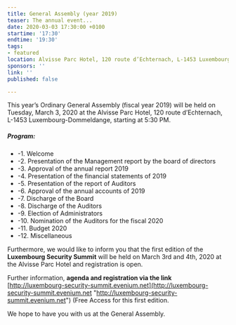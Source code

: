 ```yaml
---
title: General Assembly (year 2019)
teaser: The annual event...
date: 2020-03-03 17:30:00 +0100
startime: '17:30'
endtime: '19:30'
tags:
- featured
location: Alvisse Parc Hotel, 120 route d’Echternach, L-1453 Luxembourg-Dommeldange
sponsors: ''
link: ''
published: false

---
```

This year’s Ordinary General Assembly (fiscal year 2019) will be held on Tuesday, March 3, 2020 at the Alvisse Parc Hotel, 120 route d’Echternach, L-1453 Luxembourg-Dommeldange, starting at 5:30 PM.

##### Program:

* -1.	Welcome  
* -2.	Presentation of the Management report by the board of directors 
* -3.	Approval of the annual report 2019 
* -4.	Presentation of the financial statements of 2019
* -5.	Presentation of the report of Auditors 
* -6.	Approval of the annual accounts of 2019 
* -7.	Discharge of the Board 
* -8.	Discharge of the Auditors 
* -9.	Election of Administrators 
* -10.	Nomination of the Auditors for the fiscal 2020 
* -11.	Budget 2020 
* -12.	Miscellaneous  

Furthermore, we would like to inform you that the first edition of the **Luxembourg Security Summit** will be held on March 3rd and 4th, 2020 at the Alvisse Parc Hotel and registration is open. 

Further information, **agenda and registration via the link** [http://luxembourg-security-summit.evenium.net](http://luxembourg-security-summit.evenium.net "http://luxembourg-security-summit.evenium.net") (Free Access for this first edition.

We hope to have you with us at the General Assembly.